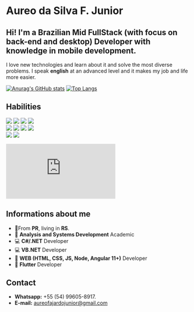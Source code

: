 # Aureo da Silva F. Junior

## Hi! I'm a Brazilian Mid **FullStack** (with focus on **back-end** and **desktop**) Developer with knowledge in mobile development.
I love new technologies and learn about it and solve the most diverse problems.
I speak **english** at an advanced level and it makes my job and life more easier.

[![Anurag's GitHub stats](https://github-readme-stats.vercel.app/api?username=AureoFJunior)](https://github.com/AureoFJunior/github-readme-stats)
[![Top Langs](https://github-readme-stats.vercel.app/api/top-langs/?username=AureoFJunior&layout=compact)](https://github.com/AureoFJunior/github-readme-stats)

## Habilities
<div class="back">
  <img src="https://img.shields.io/badge/C%23-239120?style=for-the-badge&logo=c-sharp&logoColor=white%22%3E">
  <img src="https://img.shields.io/badge/.NET-5C2D91?style=for-the-badge&logo=.net&logoColor=white%22%3E">
  <img src="https://img.shields.io/badge/Unity-100000?style=for-the-badge&logo=unity&logoColor=white">
  <img src="https://img.shields.io/badge/Netlify-00C7B7?style=for-the-badge&logo=netlify&logoColor=white">
</div>
<div class"front">
  <img src="https://img.shields.io/badge/JavaScript-F7DF1E?style=for-the-badge&logo=javascript&logoColor=black%22%3E">
  <img src="https://img.shields.io/badge/HTML5-E34F26?style=for-the-badge&logo=html5&logoColor=white%22%3E">
  <img src="https://img.shields.io/badge/CSS3-1572B6?style=for-the-badge&logo=css3&logoColor=white%22%3E">
  <img src="https://img.shields.io/badge/Angular-DD0031?style=for-the-badge&logo=angular&logoColor=white%22%3E">
</div>
<div class="database">
  <img src="https://img.shields.io/badge/PostgreSQL-316192?style=for-the-badge&logo=postgresql&logoColor=white%22%3E">
  <img src="https://img.shields.io/badge/MySQL-005C84?style=for-the-badge&logo=mysql&logoColor=white%22%3E">
</div>


![Ilustrative image only!](https://www.freepik.com/premium-vector/programming-working-concept-modern-flat-design-developer-programs-different-languages_19167868.htm)
## Informations about me

-  🏡From **PR**, living in **RS**.
- 📒 **Analysis and Systems Development** Academic
- 💻 **C#/.NET** Developer
- 💻 **VB.NET** Developer
- 📃 **WEB (HTML, CSS, JS, Node, Angular 11+)** Developer
- 📱  **Flutter** Developer

##  Contact

- **Whatsapp:**  +55 (54) 99605-8917.
- **E-mail:** aureofajardojunior@gmail.com
